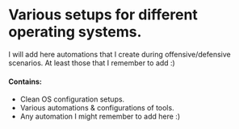 # Various setups for different operating systems.    

I will add here automations that I create during offensive/defensive scenarios. At least those that I remember to add :)

#### Contains:   
- Clean OS configuration setups.
- Various automations & configurations of tools.
- Any automation I might remember to add here :)
